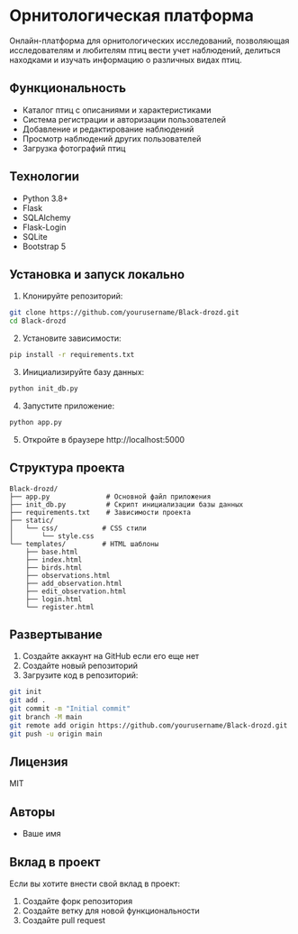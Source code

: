 # Орнитологическая платформа

Онлайн-платформа для орнитологических исследований, позволяющая исследователям и любителям птиц вести учет наблюдений, делиться находками и изучать информацию о различных видах птиц.

## Функциональность

- Каталог птиц с описаниями и характеристиками
- Система регистрации и авторизации пользователей
- Добавление и редактирование наблюдений
- Просмотр наблюдений других пользователей
- Загрузка фотографий птиц

## Технологии

- Python 3.8+
- Flask
- SQLAlchemy
- Flask-Login
- SQLite
- Bootstrap 5

## Установка и запуск локально

1. Клонируйте репозиторий:

```bash
git clone https://github.com/yourusername/Black-drozd.git
cd Black-drozd
```

2. Установите зависимости:

```bash
pip install -r requirements.txt
```

3. Инициализируйте базу данных:

```bash
python init_db.py
```

4. Запустите приложение:

```bash
python app.py
```

5. Откройте в браузере http://localhost:5000

## Структура проекта

```
Black-drozd/
├── app.py              # Основной файл приложения
├── init_db.py          # Скрипт инициализации базы данных
├── requirements.txt    # Зависимости проекта
├── static/
│   └── css/           # CSS стили
│       └── style.css
└── templates/         # HTML шаблоны
    ├── base.html
    ├── index.html
    ├── birds.html
    ├── observations.html
    ├── add_observation.html
    ├── edit_observation.html
    ├── login.html
    └── register.html
```

## Развертывание

1. Создайте аккаунт на GitHub если его еще нет
2. Создайте новый репозиторий
3. Загрузите код в репозиторий:

```bash
git init
git add .
git commit -m "Initial commit"
git branch -M main
git remote add origin https://github.com/yourusername/Black-drozd.git
git push -u origin main
```

## Лицензия

MIT

## Авторы

- Ваше имя

## Вклад в проект

Если вы хотите внести свой вклад в проект:

1. Создайте форк репозитория
2. Создайте ветку для новой функциональности
3. Создайте pull request
